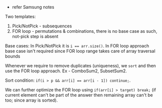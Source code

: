 - refer Samsung notes

Two templates:
1. Pick/NotPick - subsequences
2. FOR loop - permutations & combinations, there is no base case as such, not-pick step is absent

Base cases: In Pick/NotPick it is `i == arr.size()`. In FOR loop approach base case isn't required since FOR loop range takes care of array traversal bounds

Whenever we require to remove duplicates (uniqueness), we `sort` and then use the FOR loop approach. Ex - ComboSum2, SubsetSum2. 

Sort condition: `if(i > p && arr[i] == arr[i - 1]) continue;`. 

We can further optimize the FOR loop using `if(arr[i] > target) break;` (if current element can't be part of the answer then remaining array can't be too; since array is sorted).
